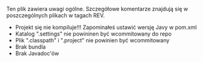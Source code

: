 Ten plik zawiera uwagi ogólne. Szczegółowe komentarze znajdują się w poszczególnych plikach w tagach REV.

* Projekt się nie kompiluje!!! Zapominałeś ustawić wersję Javy w pom.xml
* Katalog ".settings" nie powininen być wcommitowany do repo
* Plik ".classpath" i ".project" nie powinien być wcommitowany
* Brak bundla
* Brak Javadoc'ów
